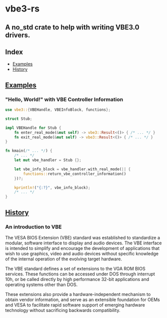 # vbe3-rs
## A no_std crate to help with writing VBE3.0 drivers.

## Index

 - [Examples](#Examples)
 - [History](#History)

## [Examples](#Index)

### "Hello, World!" with VBE Controller Information

```rust
use vbe3::{VBEHandle, VBEInfoBlock, functions};

struct Stub;

impl VBEHandle for Stub {
    fn enter_real_mode(&mut self) -> vbe3::Result<()> { /* ... */ }
    fn exit_real_mode(&mut self) -> vbe3::Result<()> { /* ... */ }
}

fn kmain(/* ... */) {
    /* ... */
    let mut vbe_handler = Stub {};

    let vbe_info_block = vbe_handler.with_real_mode(|| {
        functions::return_vbe_controller_information()
    })?;

    kprintln!("{:?}", vbe_info_block);
    /* ... */
}
```

## [History](#Index)

### An introduction to VBE

The VESA BIOS Extension (VBE) standard was established to standardize a
modular, software interface to display and audio devices. The VBE interface
is intended to simplify and encourage the development of applications that
wish to use graphics, video and audio devices without specific knowledge of
the internal operation of the evolving target hardware.

The VBE standard defines a set of extensions to the VGA ROM BIOS services.
These functions can be accessed under DOS through interrupt 10h, or be
called directly by high performance 32-bit applications and operating
systems other than DOS.

These extensions also provide a hardware-independent mechanism to obtain
vendor information, and serve as an extensible foundation for OEMs and
VESA to facilitate rapid software support of emerging hardware technology
without sacrificing backwards compatibility.
